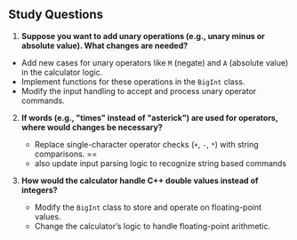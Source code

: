 ## Study Questions

1. **Suppose you want to add unary operations (e.g., unary minus or absolute value). What changes are needed?**
 - Add new cases for unary operators like `M` (negate) and `A` (absolute value) in the calculator logic.
 - Implement functions for these operations in the `BigInt` class.
 - Modify the input handling to accept and process unary operator commands.

2. **If words (e.g., "times" instead of "asterick") are used for operators, where would changes be necessary?**
    - Replace single-character operator checks (`+`, `-`, `*`) with string comparisons. ==
    - also update input parsing logic to recognize string based commands

3.  **How would the calculator handle C++ double values instead of integers?**
    - Modify the `BigInt` class to store and operate on floating-point values.
    - Change the calculator’s logic to handle floating-point arithmetic.

